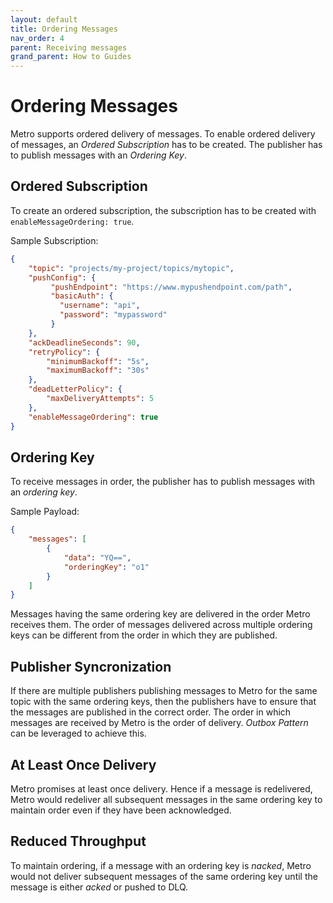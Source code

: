 ```yaml
---
layout: default
title: Ordering Messages
nav_order: 4
parent: Receiving messages
grand_parent: How to Guides
---
```

# Ordering Messages

Metro supports ordered delivery of messages. To enable ordered delivery of messages, an *Ordered Subscription* has to be created. The publisher has to publish messages with an *Ordering Key*.

## Ordered Subscription
To create an ordered subscription, the subscription has to be created with `enableMessageOrdering: true`.  

Sample Subscription:
```json
{
    "topic": "projects/my-project/topics/mytopic",
    "pushConfig": {
         "pushEndpoint": "https://www.mypushendpoint.com/path",
         "basicAuth": {
           "username": "api",
           "password": "mypassword"
         }
    },
    "ackDeadlineSeconds": 90,
    "retryPolicy": {
        "minimumBackoff": "5s",
        "maximumBackoff": "30s"
    },
    "deadLetterPolicy": {
        "maxDeliveryAttempts": 5
    },
	"enableMessageOrdering": true
}
```

## Ordering Key
To receive messages in order, the publisher has to publish messages with an *ordering key*.  

Sample Payload:
```json
{
    "messages": [
        {
            "data": "YQ==",
            "orderingKey": "o1"
        }
    ]
}
```
Messages having the same ordering key are delivered in the order Metro receives them. The order of messages delivered across multiple ordering keys can be different from the order in which they are published.

## Publisher Syncronization
If there are multiple publishers publishing messages to Metro for the same topic with the same ordering keys, then the publishers have to ensure that the messages are published in the correct order. The order in which messages are received by Metro is the order of delivery. *Outbox Pattern* can be leveraged to achieve this.

## At Least Once Delivery
Metro promises at least once delivery. Hence if a message is redelivered, Metro would redeliver all subsequent messages in the same ordering key to maintain order even if they have been acknowledged.

## Reduced Throughput
To maintain ordering, if a message with an ordering key is *nacked*, Metro would not deliver subsequent messages of the same ordering key until the message is either *acked* or pushed to DLQ.  



